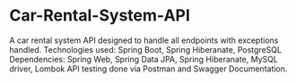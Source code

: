 # Car-Rental-System-API
A car rental system API designed to handle all endpoints with exceptions handled.  Technologies used: Spring Boot, Spring Hiberanate, PostgreSQL Dependencies: Spring Web, Spring Data JPA, Spring Hiberanate, MySQL driver, Lombok API testing done via Postman and Swagger Documentation.
